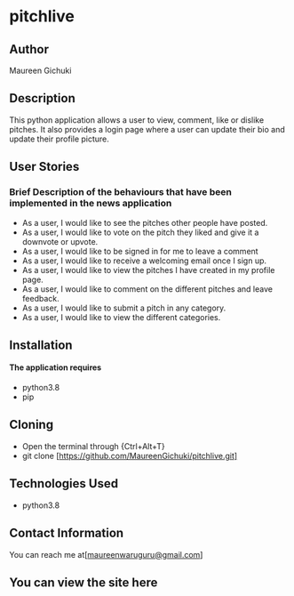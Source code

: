 # pitchlive

## Author
Maureen Gichuki

## Description
This python application allows a user to view, comment, like or dislike pitches. It also provides a login page where a user can update their bio and update their profile picture.

## User Stories

### Brief Description of the behaviours that have been implemented in the news application 

* As a user, I would like to see the pitches other people have posted.
* As a user, I would like to vote on the pitch they liked and give it a downvote or upvote.
* As a user, I would like to be signed in for me to leave a comment
* As a user, I would like to receive a welcoming email once I sign up.
* As a user, I would like to view the pitches I have created in my profile page.
* As a user, I would like to comment on the different pitches and leave feedback.
* As a user, I would like to submit a pitch in any category.
* As a user, I would like to view the different categories.

## Installation
#### The application requires
* python3.8
* pip

## Cloning
* Open the terminal through {Ctrl+Alt+T}
* git clone [https://github.com/MaureenGichuki/pitchlive.git]

## Technologies Used
* python3.8

## Contact Information
You can reach me at[maureenwaruguru@gmail.com]

## You can view the site here


